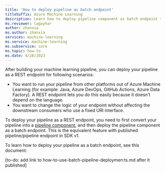 ```yaml
---
title: 'How to deploy pipeline as batch endpoint'
titleSuffix: Azure Machine Learning
description: Learn how to deploy pipeline component as batch endpoint to trigger the pipeline using REST endpoint
ms.reviewer: lagayhar
author: zhanxia
ms.author: zhanxia
services: machine-learning
ms.service: machine-learning
ms.subservice: core
ms.topic: how-to
ms.date: 4/28/2023
---
```


After building your machine learning pipeline, you can deploy your pipeline as a REST endpoint for following scenarios:

- You want to run your pipeline from other platforms out of Azure Machine Learning (for example: Java, Azure DevOps, GitHub Actions, Azure Data Factory). A REST endpoint lets you do this easily because it doesn't depend on the language.
- You want to change the logic of your endpoint without affecting the downstream consumers who use a fixed URI interface.

To deploy your pipeline as a REST endpoint, you need to first convert your pipeline into a [pipeline component](./how-to-use-pipeline-component.md), and then deploy the pipeline component as a batch endpoint. This is the equivalent feature with published pipeline/pipeline endpoint in SDK v1.

To learn how to deploy your pipeline as a batch endpoint, see this document:

[to-do: add link to how-to-use-batch-pipeline-deploymen:ts.md after it published]
